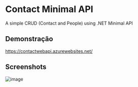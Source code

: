 # Contact Minimal API

A simple CRUD (Contact and People) using .NET Minimal API


## Demonstração

https://contactwebapi.azurewebsites.net/


## Screenshots

![image](https://user-images.githubusercontent.com/42836089/195419089-04a95139-f8e5-4754-8230-3560c9838e2b.png)
